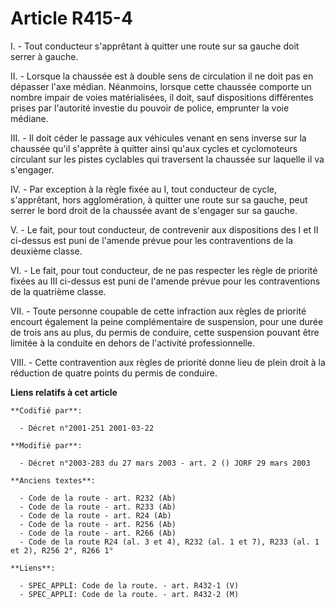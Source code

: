 # Article R415-4

I. - Tout conducteur s'apprêtant à quitter une route sur sa gauche doit serrer à gauche.

II. - Lorsque la chaussée est à double sens de circulation il ne doit pas en dépasser l'axe médian. Néanmoins, lorsque cette
chaussée comporte un nombre impair de voies matérialisées, il doit, sauf dispositions différentes prises par l'autorité
investie du pouvoir de police, emprunter la voie médiane.

III. - Il doit céder le passage aux véhicules venant en sens inverse sur la chaussée qu'il s'apprête à quitter ainsi qu'aux
cycles et cyclomoteurs circulant sur les pistes cyclables qui traversent la chaussée sur laquelle il va s'engager.

IV. - Par exception à la règle fixée au I, tout conducteur de cycle, s'apprêtant, hors agglomération, à quitter une route sur
sa gauche, peut serrer le bord droit de la chaussée avant de s'engager sur sa gauche.

V. - Le fait, pour tout conducteur, de contrevenir aux dispositions des I et II ci-dessus est puni de l'amende prévue pour
les contraventions de la deuxième classe.

VI. - Le fait, pour tout conducteur, de ne pas respecter les règle de priorité fixées au III ci-dessus est puni de l'amende
prévue pour les contraventions de la quatrième classe.

VII. - Toute personne coupable de cette infraction aux règles de priorité encourt également la peine complémentaire de
suspension, pour une durée de trois ans au plus, du permis de conduire, cette suspension pouvant être limitée à la conduite
en dehors de l'activité professionnelle.

VIII. - Cette contravention aux règles de priorité donne lieu de plein droit à la réduction de quatre points du permis de
conduire.

**Liens relatifs à cet article**

	**Codifié par**:

	  - Décret n°2001-251 2001-03-22

	**Modifié par**:

	  - Décret n°2003-283 du 27 mars 2003 - art. 2 () JORF 29 mars 2003

	**Anciens textes**:

	  - Code de la route - art. R232 (Ab)
	  - Code de la route - art. R233 (Ab)
	  - Code de la route - art. R24 (Ab)
	  - Code de la route - art. R256 (Ab)
	  - Code de la route - art. R266 (Ab)
	  - Code de la route R24 (al. 3 et 4), R232 (al. 1 et 7), R233 (al. 1 et 2), R256 2°, R266 1°

	**Liens**:

	  - SPEC_APPLI: Code de la route. - art. R432-1 (V)
	  - SPEC_APPLI: Code de la route. - art. R432-2 (M)
